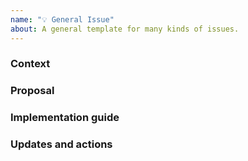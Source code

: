 ```yaml
---
name: "💡 General Issue"
about: A general template for many kinds of issues.
---
```


### Context

<!-- Any background information that helps others take understand this issue and why it is important. -->

### Proposal

<!-- (optional) A clear and concise description of what we should do, if we have a next step in mind. -->

### Implementation guide

<!-- (optional) Anything that will lower our uncertainty in resolving this, if we have instructions, constraints to follow, red flags to avoid, etc. -->

### Updates and actions

<!-- (optional) A place to track ongoing work items or tasks, as we figure them out. -->